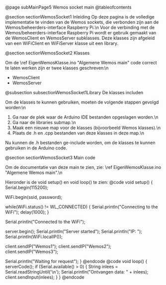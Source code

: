 @page subMainPage5 Wemos socket main
@tableofcontents

@section sectionWemosSocket1 Inleiding
Op deze pagina is de volledige implementatie te vinden van de Wemos sockets, 
die verbonden zijn aan de Wemos/beheerders-interface Raspberry Pi.\n
Voor de verbinding met de Wemos/beheerders-interface Raspberry Pi wordt er gebruik gemaakt van de WemosClient en WemosServer subklasses. 
Deze klasses zijn afgeleid van een WiFiClient en WiFiServer klasse uit een library.

@section sectionWemosSocket2 Klasses

Om de \ref EigenWemosKlasse.ino "Algemene Wemos main" code correct te laten werken zijn er twee klasses geschreven:\n
- WemosClient
- WemosServer

@subsection subsectionWemosSocket1Library De klasses includen

Om de klasses te kunnen gebruiken, moeten de volgende stappen gevolgd worden:\n
1) Ga naar de plek waar de Arduino IDE bestanden opgeslagen worden.\n
2) Ga naar de libraries submap.\n
3) Maak een nieuwe map voor de klasses (bijvoorbeeld Wemos klasses).\n
4) Plaats de .h en .cpp bestanden van deze klasses in deze map.\n

Nu kunnen de .h bestanden ge-include worden, om de klasses te kunnen gebruiken in de Arduino code.

@section sectionWemosSocket3 Main code

Om de documentatie van deze main te zien, zie: \ref EigenWemosKlasse.ino "Algemene Wemos main".\n

Hieronder is de void setup() en void loop() te zien:
@code
void setup() {
  Serial.begin(115200);

  WiFi.begin(ssid, password);

  while(WiFi.status() != WL_CONNECTED) {
    Serial.println("Connecting to the WiFi");
    delay(1000);
  }

  Serial.println("Connected to the WiFi");

  server.begin();
  Serial.println("Server started");
  Serial.println("IP: ");
  Serial.println(WiFi.localIP());

  
  client.sendIP("Wemos1");
  client.sendIP("Wemos2");
  client.sendIP("Wemos3");

  Serial.println("Waiting for request");
}
@endcode
@code
void loop() {
  serverCode();
  if (Serial.available() > 0) {
    String inlees = Serial.readStringUntil('\n');
    Serial.println("Ontvangen data: " + inlees);
    client.sendInput(inlees);
  }
}
@endcode